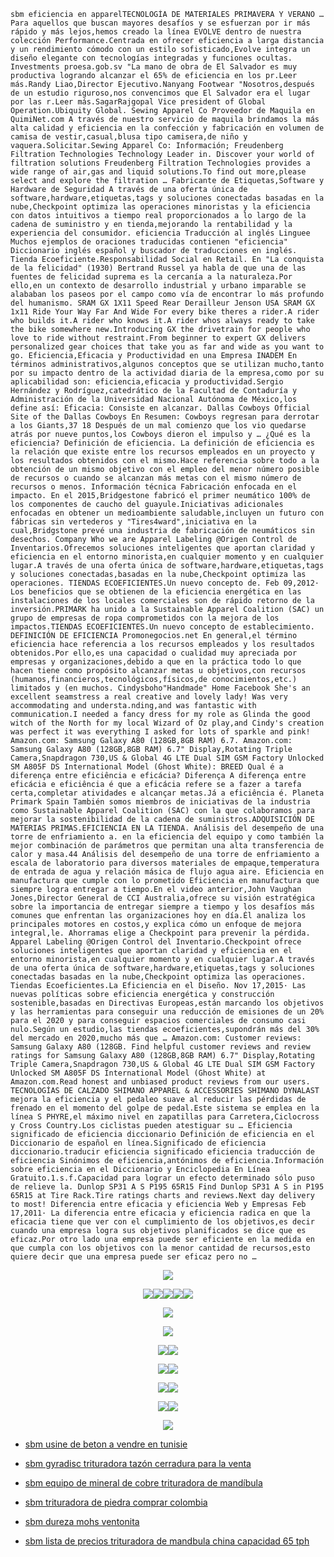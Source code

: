 
```
sbm eficiencia en apparelTECNOLOGÍA DE MATERIALES PRIMAVERA Y VERANO … Para aquellos que buscan mayores desafíos y se esfuerzan por ir más rápido y más lejos,hemos creado la línea EVOLVE dentro de nuestra colección Performance.Centrada en ofrecer eficiencia a larga distancia y un rendimiento cómodo con un estilo sofisticado,Evolve integra un diseño elegante con tecnologías integradas y funciones ocultas. Investments proesa.gob.sv "La mano de obra de El Salvador es muy productiva logrando alcanzar el 65% de eficiencia en los pr.Leer más.Randy Liao,Director Ejecutivo.Nanyang Footwear "Nosotros,después de un estudio riguroso,nos convencimos que El Salvador era el lugar por las r.Leer más.SagarRajgopal Vice president of Global Operation.Ubiquity Global. Sewing Apparel Co Proveedor de Maquila en QuimiNet.com A través de nuestro servicio de maquila brindamos la más alta calidad y eficiencia en la confección y fabricación en volumen de camisa de vestir,casual,blusa tipo camisera,de niño y vaquera.Solicitar.Sewing Apparel Co: Información; Freudenberg Filtration Technologies Technology Leader in. Discover your world of filtration solutions Freudenberg Filtration Technologies provides a wide range of air,gas and liquid solutions.To find out more,please select and explore the filtration … Fabricante de Etiquetas,Software y Hardware de Seguridad A través de una oferta única de software,hardware,etiquetas,tags y soluciones conectadas basadas en la nube,Checkpoint optimiza las operaciones minoristas y la eficiencia con datos intuitivos a tiempo real proporcionados a lo largo de la cadena de suministro y en tienda,mejorando la rentabilidad y la experiencia del consumidor. eficiencia Traducción al inglés Linguee Muchos ejemplos de oraciones traducidas contienen "eficiencia" Diccionario inglés español y buscador de traducciones en inglés. Tienda Ecoeficiente.Responsabilidad Social en Retail. En "La conquista de la felicidad" (1930) Bertrand Russel ya habla de que una de las fuentes de felicidad suprema es la cercanía a la naturaleza.Por ello,en un contexto de desarrollo industrial y urbano imparable se alababan los paseos por el campo como vía de encontrar lo más profundo del humanismo. SRAM GX 1X11 Speed Rear Derailleur Jenson USA SRAM GX 1x11 Ride Your Way Far And Wide For every bike theres a rider.A rider who builds it.A rider who knows it.A rider whos always ready to take the bike somewhere new.Introducing GX the drivetrain for people who love to ride without restraint.From beginner to expert GX delivers personalized gear choices that take you as far and wide as you want to go. Eficiencia,Eficacia y Productividad en una Empresa INADEM En términos administrativos,algunos conceptos que se utilizan mucho,tanto por su impacto dentro de la actividad diaria de la empresa,como por su aplicabilidad son: eficiencia,eficacia y productividad.Sergio Hernández y Rodríguez,catedrático de la Facultad de Contaduría y Administración de la Universidad Nacional Autónoma de México,los define así: Eficacia: Consiste en alcanzar. Dallas Cowboys Official Site of the Dallas Cowboys En Resumen: Cowboys regresan para derrotar a los Giants,37 18 Después de un mal comienzo que los vio quedarse atrás por nueve puntos,los Cowboys dieron el impulso y … ¿Qué es la eficiencia? Definición de eficiencia. La definición de eficiencia es la relación que existe entre los recursos empleados en un proyecto y los resultados obtenidos con el mismo.Hace referencia sobre todo a la obtención de un mismo objetivo con el empleo del menor número posible de recursos o cuando se alcanzan más metas con el mismo número de recursos o menos. Información técnica Fabricación enfocada en el impacto. En el 2015,Bridgestone fabricó el primer neumático 100% de los componentes de caucho del guayule.Iniciativas adicionales enfocadas en obtener un medioambiente saludable,incluyen un futuro con fábricas sin vertederos y "Tires4ward",iniciativa en la cual,Bridgstone prevé una industria de fabricación de neumáticos sin desechos. Company Who we are Apparel Labeling @Origen Control de Inventarios.Ofrecemos soluciones inteligentes que aportan claridad y eficiencia en el entorno minorista,en cualquier momento y en cualquier lugar.A través de una oferta única de software,hardware,etiquetas,tags y soluciones conectadas,basadas en la nube,Checkpoint optimiza las operaciones. TIENDAS ECOEFICIENTES.Un nuevo concepto de. Feb 09,2012· Los beneficios que se obtienen de la eficiencia energética en las instalaciones de los locales comerciales son de rápido retorno de la inversión.PRIMARK ha unido a la Sustainable Apparel Coalition (SAC) un grupo de empresas de ropa comprometidos con la mejora de los impactos.TIENDAS ECOEFICIENTES.Un nuevo concepto de establecimiento. DEFINICIÓN DE EFICIENCIA Promonegocios.net En general,el término eficiencia hace referencia a los recursos empleados y los resultados obtenidos.Por ello,es una capacidad o cualidad muy apreciada por empresas y organizaciones,debido a que en la práctica todo lo que hacen tiene como propósito alcanzar metas u objetivos,con recursos (humanos,financieros,tecnológicos,físicos,de conocimientos,etc.) limitados y (en muchos. Cindysboho"Handmade" Home Facebook She's an excellent seamstress a real creative and lovely lady! Was very accommodating and understa.nding,and was fantastic with communication.I needed a fancy dress for my role as Glinda the good witch of the North for my local Wizard of Oz play,and Cindy's creation was perfect it was everything I asked for lots of sparkle and pink! Amazon.com: Samsung Galaxy A80 (128GB,8GB RAM) 6.7. Amazon.com: Samsung Galaxy A80 (128GB,8GB RAM) 6.7" Display,Rotating Triple Camera,Snapdragon 730,US & Global 4G LTE Dual SIM GSM Factory Unlocked SM A805F DS International Model (Ghost White): BREED Qual é a diferença entre eficiência e eficácia? Diferença A diferença entre eficácia e eficiência é que a eficácia refere se a fazer a tarefa certa,completar atividades e alcançar metas.Já a eficiência é. Planeta Primark Spain También somos miembros de iniciativas de la industria como Sustainable Apparel Coalition (SAC) con la que colaboramos para mejorar la sostenibilidad de la cadena de suministros.ADQUISICIÓN DE MATERIAS PRIMAS.EFICIENCIA EN LA TIENDA. Análisis del desempeño de una torre de enfriamiento a. en la eficiencia del equipo y como también la mejor combinación de parámetros que permitan una alta transferencia de calor y masa.44 Análisis del desempeño de una torre de enfriamiento a escala de laboratorio para diversos materiales de empaque,temperatura de entrada de agua y relación másica de flujo agua aire. Eficiencia en manufactura que cumple con lo prometido Eficiencia en manufactura que siempre logra entregar a tiempo.En el video anterior,John Vaughan Jones,Director General de CCI Australia,ofrece su visión estratégica sobre la importancia de entregar siempre a tiempo y los desafíos más comunes que enfrentan las organizaciones hoy en día.Él analiza los principales motores en costos,y explica cómo un enfoque de mejora integral,le. Ahorramas elige a Checkpoint para prevenir la pérdida. Apparel Labeling @Origen Control del Inventario.Checkpoint ofrece soluciones inteligentes que aportan claridad y eficiencia en el entorno minorista,en cualquier momento y en cualquier lugar.A través de una oferta única de software,hardware,etiquetas,tags y soluciones conectadas basadas en la nube,Checkpoint optimiza las operaciones. Tiendas Ecoeficientes.La Eficiencia en el Diseño. Nov 17,2015· Las nuevas políticas sobre eficiencia energética y construcción sostenible,basadas en Directivas Europeas,están marcando los objetivos y las herramientas para conseguir una reducción de emisiones de un 20% para el 2020 y para conseguir espacios comerciales de consumo casi nulo.Según un estudio,las tiendas ecoeficientes,supondrán más del 30% del mercado en 2020,mucho más que … Amazon.com: Customer reviews: Samsung Galaxy A80 (128GB. Find helpful customer reviews and review ratings for Samsung Galaxy A80 (128GB,8GB RAM) 6.7" Display,Rotating Triple Camera,Snapdragon 730,US & Global 4G LTE Dual SIM GSM Factory Unlocked SM A805F DS International Model (Ghost White) at Amazon.com.Read honest and unbiased product reviews from our users. TECNOLOGÍAS DE CALZADO SHIMANO APPAREL & ACCESSORIES SHIMANO DYNALAST mejora la eficiencia y el pedaleo suave al reducir las pérdidas de frenado en el momento del golpe de pedal.Este sistema se emplea en la línea S PHYRE,el máximo nivel en zapatillas para Carretera,Ciclocross y Cross Country.Los ciclistas pueden atestiguar su … Eficiencia significado de eficiencia diccionario Definición de eficiencia en el Diccionario de español en línea.Significado de eficiencia diccionario.traducir eficiencia significado eficiencia traducción de eficiencia Sinónimos de eficiencia,antónimos de eficiencia.Información sobre eficiencia en el Diccionario y Enciclopedia En Línea Gratuito.1.s.f.Capacidad para lograr un efecto determinado sólo puso de relieve la. Dunlop SP31 A S P195 65R15 Find Dunlop SP31 A S in P195 65R15 at Tire Rack.Tire ratings charts and reviews.Next day delivery to most! Diferencia entre eficacia y eficiencia Web y Empresas Feb 17,2011· La diferencia entre eficacia y eficiencia radica en que la eficacia tiene que ver con el cumplimiento de los objetivos,es decir cuando una empresa logra sus objetivos planificados se dice que es eficaz.Por otro lado una empresa puede ser eficiente en la medida en que cumpla con los objetivos con la menor cantidad de recursos,esto quiere decir que una empresa puede ser eficaz pero no … 
```

<div align="center">

<a href="https://es-crusher.shibang-china.com/github&k=sbm+eficiencia+en+apparel"><img src="https://static.shibang-china.com/es/crusher/logo.jpg"></a>

<a href="https://es-crusher.shibang-china.com/github&k=sbm+eficiencia+en+apparel"><img src="https://static.shibang-china.com/es/crusher/index.jpg"></a><a href="https://es-crusher.shibang-china.com/material.htmlgithub&k=sbm+eficiencia+en+apparel"><img src="https://static.shibang-china.com/es/crusher/material.jpg"></a><a href="https://es-crusher.shibang-china.com/application.htmlgithub&k=sbm+eficiencia+en+apparel"><img src="https://static.shibang-china.com/es/crusher/application.jpg"></a><a href="https://es-crusher.shibang-china.com/aboutus.htmlgithub&k=sbm+eficiencia+en+apparel"><img src="https://static.shibang-china.com/es/crusher/aboutus.jpg"></a><a href="https://es-crusher.shibang-china.com/contact.htmlgithub&k=sbm+eficiencia+en+apparel"><img src="https://static.shibang-china.com/es/crusher/contact.jpg"></a>

<a href="https://es-crusher.shibang-china.com/github&k=sbm+eficiencia+en+apparel"><img src="https://static.shibang-china.com/es/crusher/banner.jpg"></a>

<a href="https://swt.shibang-china.com/github&k=sbm+eficiencia+en+apparel"><img src="https://static.shibang-china.com/es/crusher/text.jpg"></a>

<a href="https://swt.shibang-china.com/github&k=sbm+eficiencia+en+apparel"><img src="https://static.shibang-china.com/es/crusher/chat.jpg"></a><a href="https://es-crusher.shibang-china.com/contact.htmlgithub&k=sbm+eficiencia+en+apparel"><img src="https://static.shibang-china.com/es/crusher/message.jpg"></a>

<a href="https://es-crusher.shibang-china.com/products/pe.htmlgithub&k=sbm+eficiencia+en+apparel"><img src="https://static.shibang-china.com/es/crusher/pe.jpg"></a><a href="https://es-crusher.shibang-china.com/products/pf.htmlgithub&k=sbm+eficiencia+en+apparel"><img src="https://static.shibang-china.com/es/crusher/pf.jpg"></a>

<a href="https://es-crusher.shibang-china.com/products/hpt.htmlgithub&k=sbm+eficiencia+en+apparel"><img src="https://static.shibang-china.com/es/crusher/hpt.jpg"></a><a href="https://es-crusher.shibang-china.com/products/vsi.htmlgithub&k=sbm+eficiencia+en+apparel"><img src="https://static.shibang-china.com/es/crusher/vsi.jpg"></a>

<a href="https://es-crusher.shibang-china.com/products/klv.htmlgithub&k=sbm+eficiencia+en+apparel"><img src="https://static.shibang-china.com/es/crusher/klv.jpg"></a><a href="https://es-crusher.shibang-china.com/products/portable.htmlgithub&k=sbm+eficiencia+en+apparel"><img src="https://static.shibang-china.com/es/crusher/portable.jpg"></a>

<a href="https://swt.shibang-china.com/github&k=sbm+eficiencia+en+apparel"><img src="https://static.shibang-china.com/es/crusher/case.jpg"></a>

</div>


* [sbm usine de beton a vendre en tunisie](sbm%20usine%20de%20beton%20a%20vendre%20en%20tunisie.md)

* [sbm gyradisc trituradora tazón cerradura para la venta](sbm%20gyradisc%20trituradora%20taz%C3%B3n%20cerradura%20para%20la%20venta.md)

* [sbm equipo de mineral de cobre trituradora de mandíbula](sbm%20equipo%20de%20mineral%20de%20cobre%20trituradora%20de%20mand%C3%ADbula.md)

* [sbm trituradora de piedra comprar colombia](sbm%20trituradora%20de%20piedra%20comprar%20colombia.md)

* [sbm dureza mohs ventonita](sbm%20dureza%20mohs%20ventonita.md)

* [sbm lista de precios trituradora de mandbula china capacidad 65 tph](sbm%20lista%20de%20precios%20trituradora%20de%20mandbula%20china%20capacidad%2065%20tph.md)